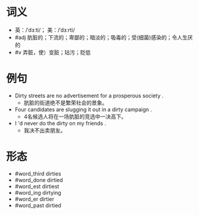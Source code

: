 # 词义
- 英：/ˈdɜːti/； 美：/ˈdɜːrti/
- #adj 肮脏的；下流的；卑鄙的；暗淡的；吸毒的；受(细菌)感染的；令人生厌的
- #v 弄脏，使）变脏；玷污；贬低
# 例句
- Dirty streets are no advertisement for a prosperous society .
	- 肮脏的街道绝不是繁荣社会的景象。
- Four candidates are slugging it out in a dirty campaign .
	- 4名候选人将在一场肮脏的竞选中一决高下。
- I 'd never do the dirty on my friends .
	- 我决不出卖朋友。
# 形态
- #word_third dirties
- #word_done dirtied
- #word_est dirtiest
- #word_ing dirtying
- #word_er dirtier
- #word_past dirtied
